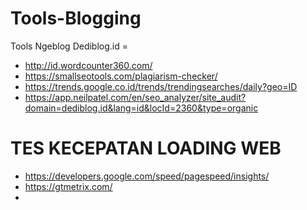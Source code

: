 # Tools-Blogging
Tools Ngeblog Dediblog.id =

- http://id.wordcounter360.com/
- https://smallseotools.com/plagiarism-checker/
- https://trends.google.co.id/trends/trendingsearches/daily?geo=ID
- https://app.neilpatel.com/en/seo_analyzer/site_audit?domain=dediblog.id&lang=id&locId=2360&type=organic

# TES KECEPATAN LOADING WEB
- https://developers.google.com/speed/pagespeed/insights/
- https://gtmetrix.com/
- 
